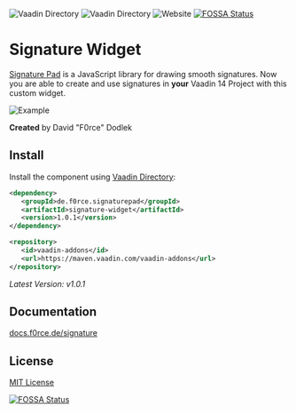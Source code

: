 ![Vaadin Directory](https://img.shields.io/vaadin-directory/status/signature-widget?style=for-the-badge)
![Vaadin Directory](https://img.shields.io/vaadin-directory/rating/signature-widget?style=for-the-badge)
![Website](https://img.shields.io/website?down_color=red&down_message=offline&label=documentation&style=for-the-badge&up_color=limegreen&up_message=online&url=https%3A%2F%2Fdocs.f0rce.de%2Fsignature)
[![FOSSA Status](https://app.fossa.com/api/projects/git%2Bgithub.com%2FF0rce%2Fsignature-widget.svg?type=shield)](https://app.fossa.com/projects/git%2Bgithub.com%2FF0rce%2Fsignature-widget?ref=badge_shield)

# Signature Widget

[Signature Pad](https://github.com/szimek/signature_pad) is a JavaScript library for drawing smooth signatures. Now you are able
to create and use signatures in **your** Vaadin 14 Project with this custom widget.

![Example](https://f.cloud.github.com/assets/9873/268046/9ced3454-8efc-11e2-816e-a9b170a51004.png)

**Created** by David "F0rce" Dodlek


## Install

Install the component using [Vaadin Directory](https://vaadin.com/directory/component/signature-widget):

```xml
<dependency>
   <groupId>de.f0rce.signaturepad</groupId>
   <artifactId>signature-widget</artifactId>
   <version>1.0.1</version>
</dependency>
```
```xml
<repository>
   <id>vaadin-addons</id>
   <url>https://maven.vaadin.com/vaadin-addons</url>
</repository>
```

*Latest Version: v1.0.1*


## Documentation

[docs.f0rce.de/signature](https://docs.f0rce.de/signature)


## License

[MIT License](http://opensource.org/licenses/MIT)


[![FOSSA Status](https://app.fossa.com/api/projects/git%2Bgithub.com%2FF0rce%2Fsignature-widget.svg?type=large)](https://app.fossa.com/projects/git%2Bgithub.com%2FF0rce%2Fsignature-widget?ref=badge_large)